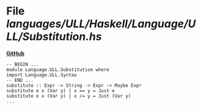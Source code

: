 # File _languages/ULL/Haskell/Language/ULL/Substitution.hs_
**[GitHub](https://github.com/softlang/yas/blob/master/languages/ULL/Haskell/Language/ULL/Substitution.hs)**
```
-- BEGIN ...
module Language.ULL.Substitution where
import Language.ULL.Syntax
-- END ...
substitute :: Expr -> String -> Expr -> Maybe Expr
substitute e x (Var y) | x == y = Just e
substitute e x (Var y) | x /= y = Just (Var y)
...
```
